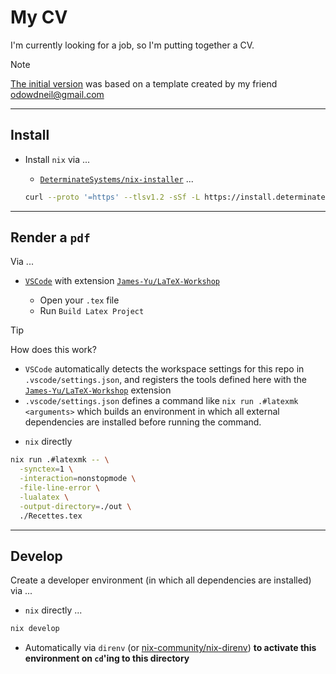 # My CV

I'm currently looking for a job, so I'm putting together a CV.

> [!NOTE]
> [The initial version](https://github.com/rdmolony/my-cv/commit/13640bcdd951764217280e42b570b76783d4c1b2) was based on a template created by my friend [odowdneil@gmail.com](mailto:odowdneil@gmail.com)

---


## Install

- Install `nix` via ...


  - [`DeterminateSystems/nix-installer`](https://github.com/DeterminateSystems/nix-installer) ...


  ```sh
  curl --proto '=https' --tlsv1.2 -sSf -L https://install.determinate.systems/nix | sh -s -- install
  ```



---


## Render a `pdf`

Via ...


- [`VSCode`](https://code.visualstudio.com/download) with extension [`James-Yu/LaTeX-Workshop`](https://github.com/James-Yu/LaTeX-Workshop)

  - Open your `.tex` file
  - Run `Build Latex Project`

> [!TIP]
> How does this work?
> 
> - `VSCode` automatically detects the workspace settings for this repo in `.vscode/settings.json`, and registers the tools defined here with the [`James-Yu/LaTeX-Workshop`](https://github.com/James-Yu/LaTeX-Workshop) extension
> - `.vscode/settings.json` defines a command like `nix run .#latexmk <arguments>` which builds an environment in which all external dependencies are installed before running the command.

- `nix` directly

```sh
nix run .#latexmk -- \
  -synctex=1 \
  -interaction=nonstopmode \
  -file-line-error \
  -lualatex \
  -output-directory=./out \
  ./Recettes.tex
```


---


## Develop

Create a developer environment (in which all dependencies are installed) via ...

- `nix` directly ...

```sh
nix develop
```

- Automatically via `direnv` (or [nix-community/nix-direnv](https://github.com/nix-community/nix-direnv)) **to activate this environment on `cd`'ing to this directory**
